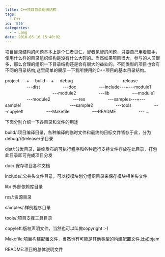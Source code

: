 ```yaml
---
title: C++项目目录组织结构
tags:
  - C++
id: '816'
categories:
  - - Lang
date: 2010-05-16 15:40:02
---
```


项目目录结构的问题基本上是个仁者见仁，智者见智的问题，只要自己用着顺手，使用什么样的目录组织结构是没有什么大碍的。当然如果项目很大，参与的人员很多，那么合理的组织一下目录结构还是会有很大的益处的。不同类型的项目也会有不同的目录结构,这里简单的展示一下我所使用的C++项目的基本目录结构。

project ---+---build---+---debug
　　　　　　　　　　---release
　　　　　---dist
　　　　　---doc
　　　　　---include---+---module1
　　　　　　　　　　　---module2
　　　　　---lib
　　　　　---module1
　　　　　---module2
　　　　　---res
　　　　　---samples---+---sample1
　　　　　　　　　　　---sample2
　　　　　---tools
　　　　　---copyleft
　　　　　---Makefile
　　　　　---README
　　　　　--- ...
<!-- more -->
下面分别介绍一下各目录和文件的用途

build/:项目编译目录，各种编译的临时文件和最终的目标文件皆存于此，分为debug/和release/子目录

dist/:分发目录，最终发布的可执行程序和各种运行支持文件存放在此目录，打包此目录即可完成项目分发

doc/:保存项目各种文档

include/:公共头文件目录，可以按模块划分组织目录来保存模块相关头文件

lib/:外部依赖库目录

res/:资源目录

samples/:样例程序目录

tools/:项目支撑工具目录

copyleft:版权声明文件，当然也可以叫做copyright :-)

Makefile:项目构建配置文件，当然也有可能是其他类型的构建配置文件,比如bjam

README:项目的总体说明文件